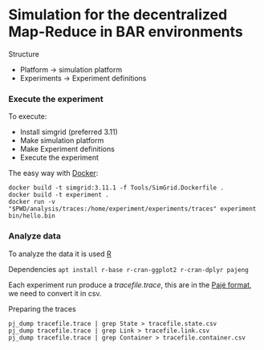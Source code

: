 # Simulation for the decentralized Map-Reduce in BAR environments 

Structure
- Platform -> simulation platform
- Experiments -> Experiment definitions 

### Execute the experiment
To execute:
- Install simgrid (preferred 3.11)
- Make simulation platform
- Make Experiment definitions
- Execute the experiment

The easy way with [Docker](https://www.docker.com/):
```
docker build -t simgrid:3.11.1 -f Tools/SimGrid.Dockerfile .
docker build -t experiment .
docker run -v "$PWD/analysis/traces:/home/experiment/experiments/traces" experiment bin/hello.bin
```

### Analyze data
To analyze the data it is used [R](https://www.r-project.org/)

Dependencies
`apt install r-base r-cran-ggplot2 r-cran-dplyr pajeng`

Each experiment run produce a *tracefile.trace*, this are in the [Pajé format](), we need to convert it in csv. 

Preparing the traces
```
pj_dump tracefile.trace | grep State > tracefile.state.csv
pj_dump tracefile.trace | grep Link > tracefile.link.csv
pj_dump tracefile.trace | grep Container > tracefile.container.csv
```